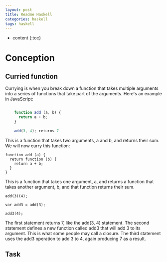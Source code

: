 ```yaml
---
layout: post
title: Readme Haskell
categories: haskell
tags: haskell
---
```


* content
{:toc}


# Conception

## Curried function

Currying is when you break down a function that takes multiple arguments into a series of functions that take part of the arguments.
Here's an example in JavaScript:

``` javascript

    function add (a, b) {
      return a + b;
    }

    add(3, 4); returns 7
```
This is a function that takes two arguments, a and b, and returns their sum. We will now curry this function:

    function add (a) {
      return function (b) {
        return a + b;
      }
    }

This is a function that takes one argument, a, and returns a function that takes another argument, b, and that function returns their sum.

    add(3)(4);

    var add3 = add(3);

    add3(4);

The first statement returns 7, like the add(3, 4) statement. The second statement defines a new function called add3 that will add 3 to its argument. This is what some people may call a closure. The third statement uses the add3 operation to add 3 to 4, again producing 7 as a result.

## Task


  [1]: http://stackoverflow.com/questions/36314/what-is-currying
